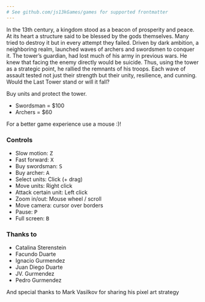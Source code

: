 ```yaml
---
# See github.com/js13kGames/games for supported frontmatter
---
```

In the 13th century, a kingdom stood as a beacon of prosperity and peace. At its heart a structure said to be blessed by the gods themselves. Many tried to destroy it but in every attempt they failed. Driven by dark ambition, a neighboring realm, launched waves of archers and swordsmen to conquer it. The tower’s guardian, had lost much of his army in previous wars. He knew that facing the enemy directly would be suicide. Thus, using the tower as a strategic point, he rallied the remnants of his troops.
Each wave of assault tested not just their strength but their unity, resilience, and cunning.
Would the Last Tower stand or will it fall?

Buy units and protect the tower.
- Swordsman = $100
- Archers = $60

For a better game experience use a mouse :)!

### Controls
- Slow motion: <kbd>Z</kbd>
- Fast forward: <kbd>X</kbd>
- Buy swordsman: <kbd>S</kbd>
- Buy archer: <kbd>A</kbd>
- Select units: Click (+ drag)
- Move units: Right click
- Attack certain unit: Left click
- Zoom in/out: Mouse wheel / scroll
- Move camera: cursor over borders
- Pause: <kbd>P</kbd>
- Full screen: <kbd>B</kbd>

### Thanks to
- Catalina Sterenstein
- Facundo Duarte
- Ignacio Gurmendez
- Juan Diego Duarte
- JV. Gurmendez
- Pedro Gurmendez

And special thanks to Mark Vasilkov for sharing his pixel art strategy